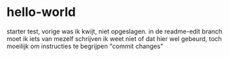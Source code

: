 # hello-world
starter
test, vorige was ik kwijt, niet opgeslagen.
in de readme-edit branch moet ik iets van mezelf schrijven
ik weet niet of dat hier wel gebeurd, toch moeilijk om instructies te begrijpen
"commit changes"
